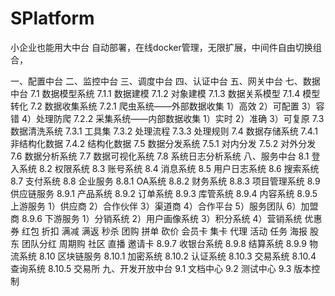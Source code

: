 # SPlatform
小企业也能用大中台
自动部署，在线docker管理，无限扩展，中间件自由切换组合，

一、配置中台
二、监控中台
三、调度中台
四、认证中台
五、网关中台 
七、数据中台
  7.1 数据模型系统
      7.1.1 数据建模
      7.1.2 对象建模
      7.1.3 数据关系模型
      7.1.4 模型转化
  7.2 数据收集系统 
      7.2.1 爬虫系统——外部数据收集 
          1）高效
          2）可配置
          3）容错
          4）处理防爬
      7.2.2 采集系统——内部数据收集
          1）实时
          2）准确
          3）可复原
  7.3 数据清洗系统
      7.3.1 工具集
      7.3.2 处理流程
      7.3.3 处理规则
  7.4 数据存储系统
      7.4.1 非结构化数据
      7.4.2 结构化数据
  7.5 数据分发系统
      7.5.1 对内分发
      7.5.2 对外分发
  7.6 数据分析系统
  7.7 数据可视化系统
  7.8 系统日志分析系统
八、服务中台
  8.1 登入系统
  8.2 权限系统
  8.3 账号系统
  8.4 消息系统
  8.5 用户日志系统
  8.6 搜索系统
  8.7 支付系统
  8.8 企业服务
     8.8.1 OA系统
     8.8.2 财务系统
     8.8.3 项目管理系统
  8.9 供应链服务
     8.9.1 产品系统
     8.9.2 订单系统
     8.9.3 库管系统
     8.9.4 内容系统
     8.9.5 上游服务
        1）供应商
        2）合作伙伴
        3）渠道商
        4）合作平台
        5）服务团队
        6）加盟商
     8.9.6 下游服务
        1）分销系统
        2）用户画像系统
        3）积分系统
        4）营销系统
          优惠券
          红包
          折扣
          满减
          满返
          秒杀
          团购
          拼单
          砍价
          会员卡
          集卡
          代理
          活动
          任务
          海报
          股东
          团队分红
          周期购
          社区
          直播
          邀请卡 
     8.9.7 收银台系统
     8.9.8 结算系统
     8.9.9 物流系统
   8.10 区块链服务
     8.10.1 加密系统
     8.10.2 认证系统
     8.10.3 交易系统
     8.10.4 查询系统
     8.10.5 交易所
 九、开发开放中台
   9.1  文档中心
   9.2  测试中心
   9.3  版本控制
